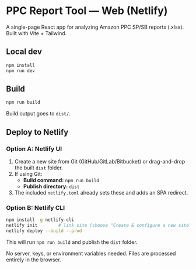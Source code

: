 # PPC Report Tool — Web (Netlify)

A single-page React app for analyzing Amazon PPC SP/SB reports (.xlsx). Built with Vite + Tailwind.

## Local dev

```bash
npm install
npm run dev
```

## Build

```bash
npm run build
```

Build output goes to `dist/`.

## Deploy to Netlify

### Option A: Netlify UI
1. Create a new site from Git (GitHub/GitLab/Bitbucket) or drag-and-drop the built `dist` folder.
2. If using Git:
   - **Build command:** `npm run build`
   - **Publish directory:** `dist`
3. The included `netlify.toml` already sets these and adds an SPA redirect.

### Option B: Netlify CLI
```bash
npm install -g netlify-cli
netlify init        # link site (choose "Create & configure a new site")
netlify deploy --build --prod
```

This will run `npm run build` and publish the `dist` folder.

No server, keys, or environment variables needed. Files are processed entirely in the browser.

